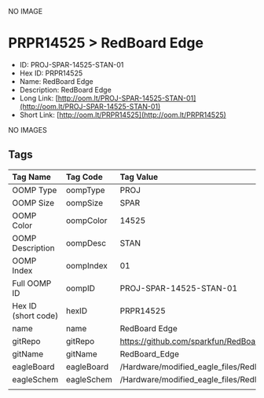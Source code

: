 


  
NO IMAGE  
# PRPR14525 > RedBoard Edge

- ID: PROJ-SPAR-14525-STAN-01
- Hex ID: PRPR14525
- Name: RedBoard Edge
- Description: RedBoard Edge
- Long Link: [http://oom.lt/PROJ-SPAR-14525-STAN-01](http://oom.lt/PROJ-SPAR-14525-STAN-01)
- Short Link: [http://oom.lt/PRPR14525](http://oom.lt/PRPR14525)
  
NO IMAGES  
## Tags
  

|Tag Name|Tag Code|Tag Value|
| :--- | :--- | :--- |
|OOMP Type|oompType|PROJ|
|OOMP Size|oompSize|SPAR|
|OOMP Color|oompColor|14525|
|OOMP Description|oompDesc|STAN|
|OOMP Index|oompIndex|01|
|Full OOMP ID|oompID|PROJ-SPAR-14525-STAN-01|
|Hex ID (short code)|hexID|PRPR14525|
|name|name|RedBoard Edge|
|gitRepo|gitRepo|https://github.com/sparkfun/RedBoard_Edge|
|gitName|gitName|RedBoard_Edge|
|eagleBoard|eagleBoard|/Hardware/modified_eagle_files/RedBoard.brd|
|eagleSchem|eagleSchem|/Hardware/modified_eagle_files/RedBoard.sch|
||||
